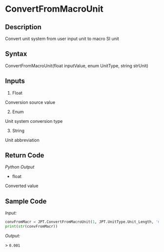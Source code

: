 # ConvertFromMacroUnit

## Description

Convert unit system from user input unit to macro SI unit

## Syntax

ConvertFromMacroUnit(float inputValue, enum UnitType, string strUnit)

## Inputs

1. Float

Conversion source value

2. Enum

Unit system conversion type

3. String

Unit abbreviation

## Return Code

_Python Output_

- float

Converted value

## Sample Code

_Input:_

```python
convFromMacr = JPT.ConvertFromMacroUnit(1, JPT.UnitType.Unit_Length, 'mm')
print(str(convFromMacr))
```

_Output:_

\> `0.001`
